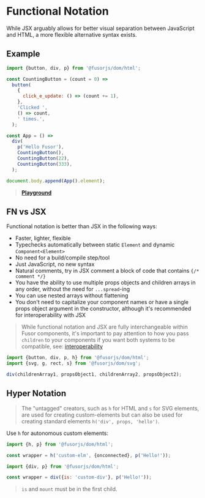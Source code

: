 # Functional Notation

While JSX arguably allows for better visual separation between JavaScript and HTML, a more flexible alternative syntax exists.

## Example

```js
import {button, div, p} from '@fusorjs/dom/html';

const CountingButton = (count = 0) =>
  button(
    {
      click_e_update: () => (count += 1),
    },
    'Clicked ',
    () => count,
    ' times.',
  );

const App = () =>
  div(
    p('Hello Fusor'),
    CountingButton(),
    CountingButton(22),
    CountingButton(333),
  );

document.body.append(App().element);
```

> [**Playground**](https://codesandbox.io/p/sandbox/fusor-intro-cvbhsk?file=%2Fsrc%2Findex.js%3A8%2C23)

## FN vs JSX

Functional notation is better than JSX in the following ways:

- Faster, lighter, flexible
- Typechecks automatically between static `Element` and dynamic `Component<Element>`
- No need for a build/compile step/tool
- Just JavaScript, no new syntax
- Natural comments, try in JSX comment a block of code that contains `{/* comment */}`
- You have the ability to use multiple props objects and children arrays in any order, without the need for `...spread`-ing
- You can use nested arrays without flattening
- You don't need to capitalize your component names or have a single props object argument in the constructor, although it's recommended for interoperability with JSX

> While functional notation and JSX are fully interchangeable within Fusor components, it's important to pay attention to how you pass `children` to your components if you want both systems to be compatible, see: [interoperability](../src/spec/jsx-fn-interoperability.spec.tsx)

```js
import {button, div, p, h} from '@fusorjs/dom/html';
import {svg, g, rect, s} from '@fusorjs/dom/svg';

div(childrenArray1, propsObject1, childrenArray2, propsObject2);
```

## Hyper Notation

> The "untagged" creators, such as `h` for HTML and `s` for SVG elements, are used for creating custom-elements but can also be used for creating standard elements `h('div', props, 'hello')`.

Use `h` for autonomous custom elements:

```js
import {h, p} from '@fusorjs/dom/html';

const wrapper = h('custom-elm', {onconnected}, p('Hello!'));
```

```js
import {div, p} from '@fusorjs/dom/html';

const wrapper = div({is: 'custom-div'}, p('Hello!'));
```

> `is` and `mount` must be in the first child.
